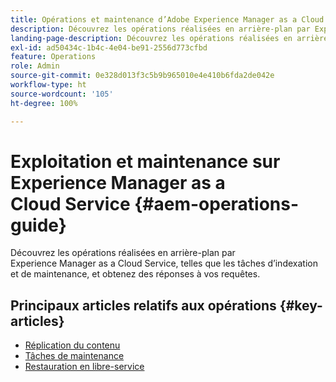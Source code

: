 ```yaml
---
title: Opérations et maintenance d’Adobe Experience Manager as a Cloud Service
description: Découvrez les opérations réalisées en arrière-plan par Experience Manager as a Cloud Service, telles que les tâches d’indexation et de maintenance, et obtenez des réponses à vos requêtes.
landing-page-description: Découvrez les opérations réalisées en arrière-plan par Experience Manager as a Cloud Service, telles que les tâches d’indexation et de maintenance, et obtenez des réponses à vos requêtes.
exl-id: ad50434c-1b4c-4e04-be91-2556d773cfbd
feature: Operations
role: Admin
source-git-commit: 0e328d013f3c5b9b965010e4e410b6fda2de042e
workflow-type: ht
source-wordcount: '105'
ht-degree: 100%

---
```



# Exploitation et maintenance sur Experience Manager as a Cloud Service {#aem-operations-guide}

Découvrez les opérations réalisées en arrière-plan par Experience Manager as a Cloud Service, telles que les tâches d’indexation et de maintenance, et obtenez des réponses à vos requêtes.

## Principaux articles relatifs aux opérations {#key-articles}

* [Réplication du contenu](replication.md)
* [Tâches de maintenance](maintenance.md)
* [Restauration en libre-service](restore.md)
